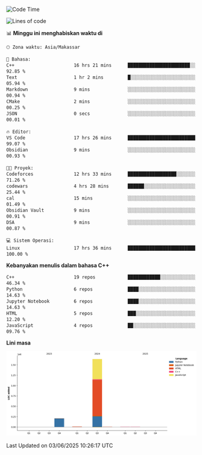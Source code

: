 <!--START_SECTION:waka-->
![Code Time](http://img.shields.io/badge/Code%20Time-257%20hrs%2028%20mins-blue)

![Lines of code](https://img.shields.io/badge/Sejak%20Hello%20World%20aku%20telah%20menulis-1.9%20million%20baris%20kode-blue)

📊 **Minggu ini menghabiskan waktu di** 

```text
🕑︎ Zona waktu: Asia/Makassar

💬 Bahasa: 
C++                      16 hrs 21 mins      ███████████████████████░░   92.85 % 
Text                     1 hr 2 mins         █░░░░░░░░░░░░░░░░░░░░░░░░   05.94 % 
Markdown                 9 mins              ░░░░░░░░░░░░░░░░░░░░░░░░░   00.94 % 
CMake                    2 mins              ░░░░░░░░░░░░░░░░░░░░░░░░░   00.25 % 
JSON                     0 secs              ░░░░░░░░░░░░░░░░░░░░░░░░░   00.01 % 

🔥 Editor: 
VS Code                  17 hrs 26 mins      █████████████████████████   99.07 % 
Obsidian                 9 mins              ░░░░░░░░░░░░░░░░░░░░░░░░░   00.93 % 

🐱‍💻 Proyek: 
Codeforces               12 hrs 33 mins      ██████████████████░░░░░░░   71.26 % 
codewars                 4 hrs 28 mins       ██████░░░░░░░░░░░░░░░░░░░   25.44 % 
cal                      15 mins             ░░░░░░░░░░░░░░░░░░░░░░░░░   01.49 % 
Obsidian Vault           9 mins              ░░░░░░░░░░░░░░░░░░░░░░░░░   00.91 % 
DSA                      9 mins              ░░░░░░░░░░░░░░░░░░░░░░░░░   00.87 % 

💻 Sistem Operasi: 
Linux                    17 hrs 36 mins      █████████████████████████   100.00 % 
```

**Kebanyakan menulis dalam bahasa C++** 

```text
C++                      19 repos            ████████████░░░░░░░░░░░░░   46.34 % 
Python                   6 repos             ████░░░░░░░░░░░░░░░░░░░░░   14.63 % 
Jupyter Notebook         6 repos             ████░░░░░░░░░░░░░░░░░░░░░   14.63 % 
HTML                     5 repos             ███░░░░░░░░░░░░░░░░░░░░░░   12.20 % 
JavaScript               4 repos             ██░░░░░░░░░░░░░░░░░░░░░░░   09.76 % 
```



**Lini masa**

![Lines of Code chart](https://raw.githubusercontent.com/yusuf601/yusuf601/main/assets/bar_graph.png)


 Last Updated on 03/06/2025 10:26:17 UTC
<!--END_SECTION:waka-->

